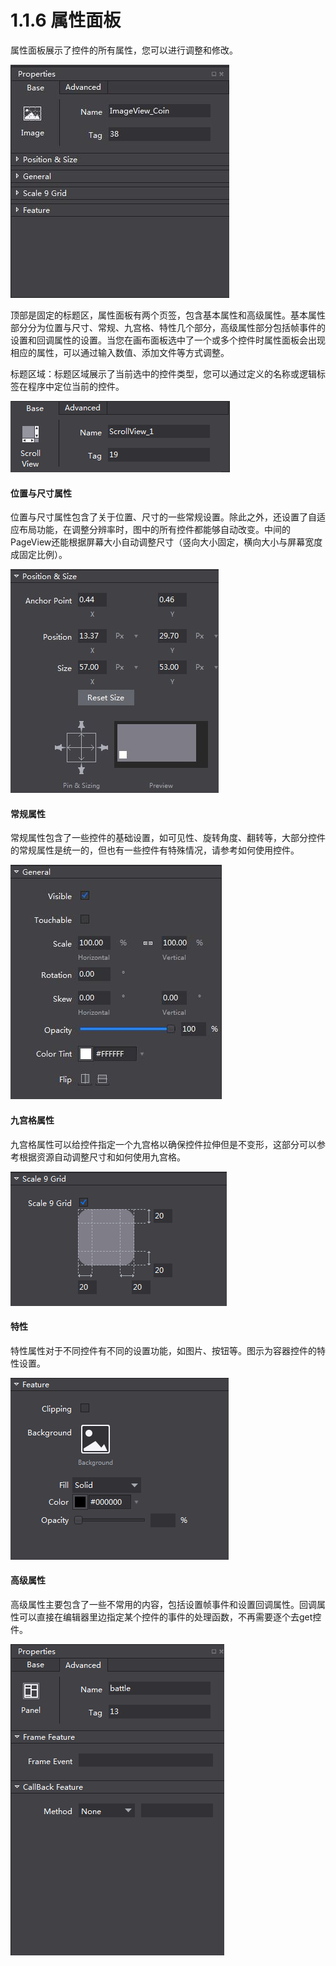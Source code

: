 # 1.1.6 属性面板


属性面板展示了控件的所有属性，您可以进行调整和修改。

![Image](res/property.jpg)

顶部是固定的标题区，属性面板有两个页签，包含基本属性和高级属性。基本属性部分分为位置与尺寸、常规、九宫格、特性几个部分，高级属性部分包括帧事件的设置和回调属性的设置。当您在画布面板选中了一个或多个控件时属性面板会出现相应的属性，可以通过输入数值、添加文件等方式调整。

标题区域：标题区域展示了当前选中的控件类型，您可以通过定义的名称或逻辑标签在程序中定位当前的控件。

![Image](res/image020.png)

#### 位置与尺寸属性

位置与尺寸属性包含了关于位置、尺寸的一些常规设置。除此之外，还设置了自适应布局功能，在调整分辨率时，图中的所有控件都能够自动改变。中间的PageView还能根据屏幕大小自动调整尺寸（竖向大小固定，横向大小与屏幕宽度成固定比例）。 

![Image](res/p&s.jpg)


#### 常规属性

常规属性包含了一些控件的基础设置，如可见性、旋转角度、翻转等，大部分控件的常规属性是统一的，但也有一些控件有特殊情况，请参考如何使用控件。

![Image](res/general.jpg)

#### 九宫格属性

九宫格属性可以给控件指定一个九宫格以确保控件拉伸但是不变形，这部分可以参考根据资源自动调整尺寸和如何使用九宫格。

![Image](res/9.png)

#### 特性

特性属性对于不同控件有不同的设置功能，如图片、按钮等。图示为容器控件的特性设置。

![Image](res/feature.png)

#### 高级属性

高级属性主要包含了一些不常用的内容，包括设置帧事件和设置回调属性。回调属性可以直接在编辑器里边指定某个控件的事件的处理函数，不再需要逐个去get控件。

![Image](res/advanced.png)